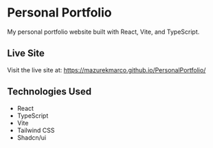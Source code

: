 # Personal Portfolio

My personal portfolio website built with React, Vite, and TypeScript.

## Live Site
Visit the live site at: https://mazurekmarco.github.io/PersonalPortfolio/

## Technologies Used
- React
- TypeScript
- Vite
- Tailwind CSS
- Shadcn/ui 
